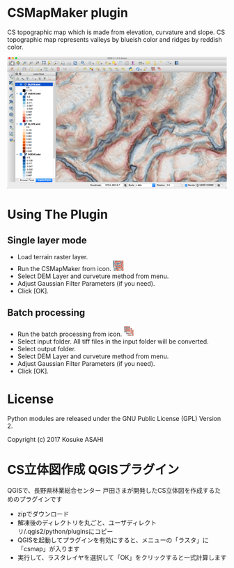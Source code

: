 # CSMapMaker plugin 

CS topographic map which is made from elevation, curvature and slope. CS topographic map represents valleys by blueish color and ridges by reddish color.

![result](images/result_csmap.png)

# Using The Plugin
## Single layer mode
* Load terrain raster layer.
* Run the CSMapMaker from icon. ![icon](images/csmap.png)
* Select DEM Layer and curveture method from menu.
* Adjust Gaussian Filter Parameters (if you need).
* Click [OK].

## Batch processing
* Run the batch processing from icon. ![icon](images/csmap-batch.png)
* Select input folder. All tiff files in the input folder will be converted.
* Select output folder.
* Select DEM Layer and curveture method from menu.
* Adjust Gaussian Filter Parameters (if you need).
* Click [OK].

# License
Python modules are released under the GNU Public License (GPL) Version 2.

Copyright (c) 2017 Kosuke ASAHI



# CS立体図作成 QGISプラグイン
QGISで、長野県林業総合センター 戸田さまが開発したCS立体図を作成するためのプラグインです　　

- zipでダウンロード
- 解凍後のディレクトリを丸ごと、ユーザディレクトリ/.qgis2/python/pluginsにコピー
- QGISを起動してプラグインを有効にすると、メニューの「ラスタ」に「csmap」が入ります 
- 実行して、ラスタレイヤを選択して「OK」をクリックすると一式計算します 